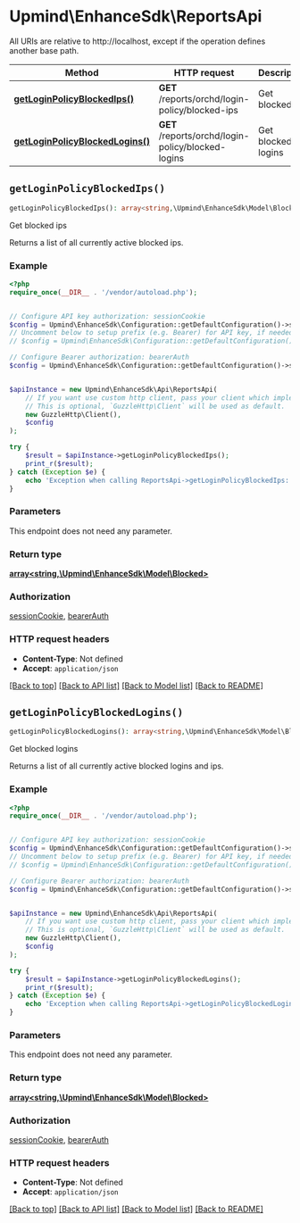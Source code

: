 # Upmind\EnhanceSdk\ReportsApi

All URIs are relative to http://localhost, except if the operation defines another base path.

| Method | HTTP request | Description |
| ------------- | ------------- | ------------- |
| [**getLoginPolicyBlockedIps()**](ReportsApi.md#getLoginPolicyBlockedIps) | **GET** /reports/orchd/login-policy/blocked-ips | Get blocked ips |
| [**getLoginPolicyBlockedLogins()**](ReportsApi.md#getLoginPolicyBlockedLogins) | **GET** /reports/orchd/login-policy/blocked-logins | Get blocked logins |


## `getLoginPolicyBlockedIps()`

```php
getLoginPolicyBlockedIps(): array<string,\Upmind\EnhanceSdk\Model\Blocked>
```

Get blocked ips

Returns a list of all currently active blocked ips.

### Example

```php
<?php
require_once(__DIR__ . '/vendor/autoload.php');


// Configure API key authorization: sessionCookie
$config = Upmind\EnhanceSdk\Configuration::getDefaultConfiguration()->setApiKey('id0', 'YOUR_API_KEY');
// Uncomment below to setup prefix (e.g. Bearer) for API key, if needed
// $config = Upmind\EnhanceSdk\Configuration::getDefaultConfiguration()->setApiKeyPrefix('id0', 'Bearer');

// Configure Bearer authorization: bearerAuth
$config = Upmind\EnhanceSdk\Configuration::getDefaultConfiguration()->setAccessToken('YOUR_ACCESS_TOKEN');


$apiInstance = new Upmind\EnhanceSdk\Api\ReportsApi(
    // If you want use custom http client, pass your client which implements `GuzzleHttp\ClientInterface`.
    // This is optional, `GuzzleHttp\Client` will be used as default.
    new GuzzleHttp\Client(),
    $config
);

try {
    $result = $apiInstance->getLoginPolicyBlockedIps();
    print_r($result);
} catch (Exception $e) {
    echo 'Exception when calling ReportsApi->getLoginPolicyBlockedIps: ', $e->getMessage(), PHP_EOL;
}
```

### Parameters

This endpoint does not need any parameter.

### Return type

[**array<string,\Upmind\EnhanceSdk\Model\Blocked>**](../Model/Blocked.md)

### Authorization

[sessionCookie](../../README.md#sessionCookie), [bearerAuth](../../README.md#bearerAuth)

### HTTP request headers

- **Content-Type**: Not defined
- **Accept**: `application/json`

[[Back to top]](#) [[Back to API list]](../../README.md#endpoints)
[[Back to Model list]](../../README.md#models)
[[Back to README]](../../README.md)

## `getLoginPolicyBlockedLogins()`

```php
getLoginPolicyBlockedLogins(): array<string,\Upmind\EnhanceSdk\Model\Blocked>
```

Get blocked logins

Returns a list of all currently active blocked logins and ips.

### Example

```php
<?php
require_once(__DIR__ . '/vendor/autoload.php');


// Configure API key authorization: sessionCookie
$config = Upmind\EnhanceSdk\Configuration::getDefaultConfiguration()->setApiKey('id0', 'YOUR_API_KEY');
// Uncomment below to setup prefix (e.g. Bearer) for API key, if needed
// $config = Upmind\EnhanceSdk\Configuration::getDefaultConfiguration()->setApiKeyPrefix('id0', 'Bearer');

// Configure Bearer authorization: bearerAuth
$config = Upmind\EnhanceSdk\Configuration::getDefaultConfiguration()->setAccessToken('YOUR_ACCESS_TOKEN');


$apiInstance = new Upmind\EnhanceSdk\Api\ReportsApi(
    // If you want use custom http client, pass your client which implements `GuzzleHttp\ClientInterface`.
    // This is optional, `GuzzleHttp\Client` will be used as default.
    new GuzzleHttp\Client(),
    $config
);

try {
    $result = $apiInstance->getLoginPolicyBlockedLogins();
    print_r($result);
} catch (Exception $e) {
    echo 'Exception when calling ReportsApi->getLoginPolicyBlockedLogins: ', $e->getMessage(), PHP_EOL;
}
```

### Parameters

This endpoint does not need any parameter.

### Return type

[**array<string,\Upmind\EnhanceSdk\Model\Blocked>**](../Model/Blocked.md)

### Authorization

[sessionCookie](../../README.md#sessionCookie), [bearerAuth](../../README.md#bearerAuth)

### HTTP request headers

- **Content-Type**: Not defined
- **Accept**: `application/json`

[[Back to top]](#) [[Back to API list]](../../README.md#endpoints)
[[Back to Model list]](../../README.md#models)
[[Back to README]](../../README.md)
